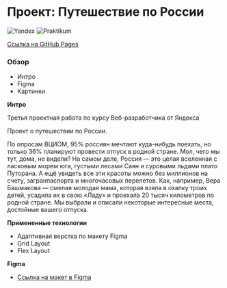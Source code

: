 # Проект: Путешествие по России

![Yandex](https://yastatic.net/q/logoaas/v2/%D0%AF%D0%BD%D0%B4%D0%B5%D0%BA%D1%81.svg?circle=black&color=000&first=white) ![Praktikum](https://yastatic.net/q/logoaas/v2/%D0%9F%D1%80%D0%B0%D0%BA%D1%82%D0%B8%D0%BA%D1%83%D0%BC.svg?color=000)

[Ссылка на GitHub Pages](https://gasay-liza.github.io/russian-travel/index.html)
### Обзор
* Интро
* Figma
* Картинки

**Интро**

Третья проектная работа по курсу Веб-разработчика от Яндекса

Проект о путешествии по России.

По опросам ВЦИОМ, 95% россиян мечтают куда-нибудь поехать,
но только 36% планируют провести отпуск в родной стране. Мол, чего мы тут, дома, не видели? На самом деле, Россия — это
целая вселенная с ласковым морем юга, густыми лесами Саян и суровыми льдами плато Путорана. А ещё увидеть все эти
красоты можно без миллионов на счету, загранпаспорта и многочасовых перелетов. Как, например, Вера Башмакова — смелая
молодая мама, которая взяла в охапку троих детей, усадила их в свою «Ладу» и проехала 20 тысяч километров по родной
стране. Мы выбрали и описали некоторые интересные места, достойные вашего отпуска.

**Примененные технологии**

* Адаптивная верстка по макету Figma
* Grid Layout
* Flex Layout


**Figma**

* [Ссылка на макет в Figma](https://www.figma.com/file/5S2WSbEFL6awjVWJ0NWL8Q/Sprint-3_-Russia-_-desktop-mobile?node-id=28503%3A0)




